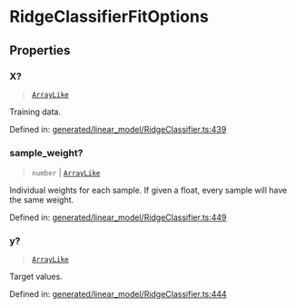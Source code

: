 # RidgeClassifierFitOptions

## Properties

### X?

> [`ArrayLike`](../types/ArrayLike.md)

Training data.

Defined in:  [generated/linear\_model/RidgeClassifier.ts:439](https://github.com/transitive-bullshit/scikit-learn-ts/blob/122b3c0/packages/sklearn/src/generated/linear_model/RidgeClassifier.ts#L439)

### sample\_weight?

> `number` \| [`ArrayLike`](../types/ArrayLike.md)

Individual weights for each sample. If given a float, every sample will have the same weight.

Defined in:  [generated/linear\_model/RidgeClassifier.ts:449](https://github.com/transitive-bullshit/scikit-learn-ts/blob/122b3c0/packages/sklearn/src/generated/linear_model/RidgeClassifier.ts#L449)

### y?

> [`ArrayLike`](../types/ArrayLike.md)

Target values.

Defined in:  [generated/linear\_model/RidgeClassifier.ts:444](https://github.com/transitive-bullshit/scikit-learn-ts/blob/122b3c0/packages/sklearn/src/generated/linear_model/RidgeClassifier.ts#L444)
